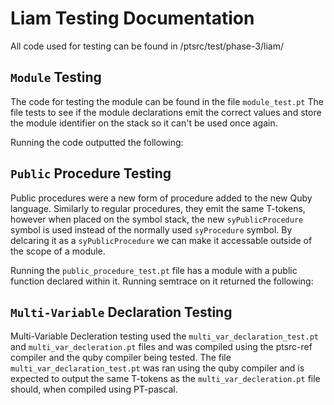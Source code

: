 # Liam Testing Documentation

All code used for testing can be found in /ptsrc/test/phase-3/liam/

## `Module` Testing

The code for testing the module can be found in the file `module_test.pt` The file tests to see if the module declarations emit the correct values and store the module identifier on the stack so it can't be used once again. 

Running the code outputted the following:


## `Public` Procedure Testing

Public procedures were a new form of procedure added to the new Quby language. Similarly to regular procedures, they emit the same T-tokens, however when placed on the symbol stack, the new `syPublicProcedure` symbol is used instead of the normally used `syProcedure` symbol. By delcaring it as a `syPublicProcedure` we can make it accessable outside of the scope of a module. 

Running the `public_procedure_test.pt` file has a module with a public function declared within it. Running semtrace on it returned the following:





## `Multi-Variable` Declaration Testing

Multi-Variable Decleration testing used the `multi_var_declaration_test.pt` and `multi_var_decleration.pt` files and was compiled using the ptsrc-ref compiler and the quby compiler being tested. The file `multi_var_declaration_test.pt` was ran using the quby compiler and is expected to output the same T-tokens as the `multi_var_decleration.pt` file should, when compiled using PT-pascal. 